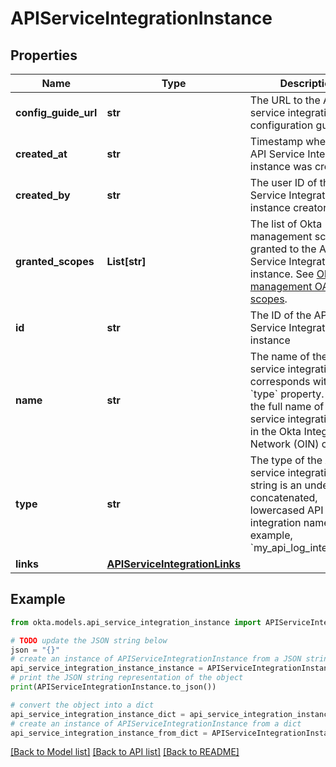 # APIServiceIntegrationInstance


## Properties

Name | Type | Description | Notes
------------ | ------------- | ------------- | -------------
**config_guide_url** | **str** | The URL to the API service integration configuration guide | [optional] [readonly] 
**created_at** | **str** | Timestamp when the API Service Integration instance was created | [optional] [readonly] 
**created_by** | **str** | The user ID of the API Service Integration instance creator | [optional] [readonly] 
**granted_scopes** | **List[str]** | The list of Okta management scopes granted to the API Service Integration instance. See [Okta management OAuth 2.0 scopes](/oauth2/#okta-admin-management). | [optional] 
**id** | **str** | The ID of the API Service Integration instance | [optional] [readonly] 
**name** | **str** | The name of the API service integration that corresponds with the &#x60;type&#x60; property. This is the full name of the API service integration listed in the Okta Integration Network (OIN) catalog. | [optional] [readonly] 
**type** | **str** | The type of the API service integration. This string is an underscore-concatenated, lowercased API service integration name. For example, &#x60;my_api_log_integration&#x60;. | [optional] 
**links** | [**APIServiceIntegrationLinks**](APIServiceIntegrationLinks.md) |  | [optional] 

## Example

```python
from okta.models.api_service_integration_instance import APIServiceIntegrationInstance

# TODO update the JSON string below
json = "{}"
# create an instance of APIServiceIntegrationInstance from a JSON string
api_service_integration_instance_instance = APIServiceIntegrationInstance.from_json(json)
# print the JSON string representation of the object
print(APIServiceIntegrationInstance.to_json())

# convert the object into a dict
api_service_integration_instance_dict = api_service_integration_instance_instance.to_dict()
# create an instance of APIServiceIntegrationInstance from a dict
api_service_integration_instance_from_dict = APIServiceIntegrationInstance.from_dict(api_service_integration_instance_dict)
```
[[Back to Model list]](../README.md#documentation-for-models) [[Back to API list]](../README.md#documentation-for-api-endpoints) [[Back to README]](../README.md)


